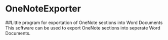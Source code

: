 # OneNoteExporter
##Little program for exportation of OneNote sections into Word Documents
This software can be used to export OneNote sections into seperate Word Documents.
